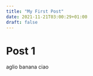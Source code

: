 ```yaml
---
title: "My First Post"
date: 2021-11-21T03:00:29+01:00
draft: false
---
```



# Post 1

aglio banana
ciao

